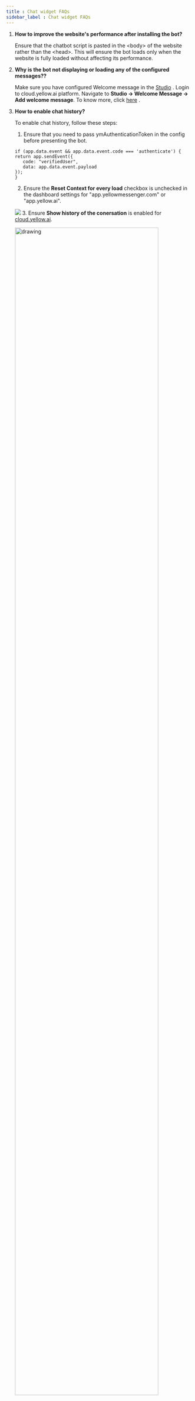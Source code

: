 ```yaml
---
title : Chat widget FAQs 
sidebar_label : Chat widget FAQs
---
```


1. **How to improve the website's performance after installing the bot?**

   Ensure that the chatbot script is pasted in the &lt;body&gt; of the website rather than the &lt;head&gt;. This will ensure the bot loads only when the website is fully loaded without affecting its performance.

2. **Why is the bot not displaying or loading any of the configured messages??**

   Make sure you have configured Welcome message in the <a href="https://docs.yellow.ai/docs/platform_concepts/studio/overview">Studio</a> . Login to cloud.yellow.ai platform. Navigate to  <b>Studio -> Welcome Message -> Add welcome message</b>. To know more, click <a href="https://docs.yellow.ai/docs/platform_concepts/studio/overview#3-conversation-settings">here</a> .

3. **How to enable chat history?**

   To enable chat history, follow these steps:
      1. Ensure that you need to pass ymAuthenticationToken in the config before presenting the bot.
     ```
     if (app.data.event && app.data.event.code === 'authenticate') {
     return app.sendEvent({
        code: "verifiedUser",
        data: app.data.event.payload
     });
     }
     ```
     2. Ensure the **Reset Context for every load** checkbox is unchecked in the dashboard settings for "app.yellowmessenger.com" or "app.yellow.ai".

     ![](https://i.imgur.com/VVSmy15.png)
     3. Ensure **Show history of the conersation** is enabled for [cloud.yellow.ai](https://cloud.yellow.ai).

     <img src="https://i.imgur.com/PoHJ0Yh.png)" alt="drawing" width="90%"/>
